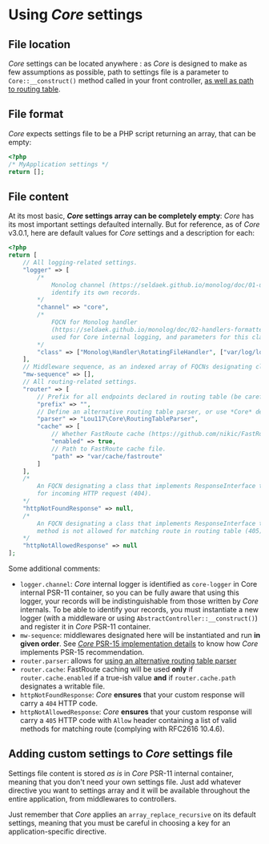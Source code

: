 # Using *Core* settings
## File location
*Core* settings can be located anywhere : as *Core* is designed to make as few assumptions as possible, path to settings 
file is a parameter to `Core::__construct()` method called in your front controller, 
[as well as path to routing table](routing.md).
## File format
*Core* expects settings file to be a PHP script returning an array, that can be empty:
```php
<?php
/* MyApplication settings */
return [];
```
## File content
At its most basic, ***Core* settings array can be completely empty**: *Core* has its most important settings defaulted 
internally. But for reference, as of *Core* v3.0.1, here are default values for *Core* settings and a description for 
each:
```php
<?php
return [
    // All logging-related settings.
    "logger" => [
        /* 
            Monolog channel (https://seldaek.github.io/monolog/doc/01-usage.html#leveraging-channels) used by Core to 
            identify its own records.
        */ 
        "channel" => "core",
        /* 
            FQCN for Monolog handler 
            (https://seldaek.github.io/monolog/doc/02-handlers-formatters-processors.html#handlers) class that must be 
            used for Core internal logging, and parameters for this class constructor as an indexed array.
        */
        "class" => ["Monolog\Handler\RotatingFileHandler", ["var/log/log", 10]]
    ],
    // Middleware sequence, as an indexed array of FQCNs designating classes that implements MiddlewareInterface.
    "mw-sequence" => [],
    // All routing-related settings.
    "router" => [
        // Prefix for all endpoints declared in routing table (be careful with extra slashes !).
        "prefix" => "",
        // Define an alternative routing table parser, or use *Core* default one
        "parser" => "Lou117\Core\RoutingTableParser",
        "cache" => [
            // Whether FastRoute cache (https://github.com/nikic/FastRoute#caching) must be enabled or not.
            "enabled" => true,
            // Path to FastRoute cache file.
            "path" => "var/cache/fastroute"
        ]
    ],
    /* 
        An FQCN designating a class that implements ResponseInterface to be used by Core when no route has been found 
        for incoming HTTP request (404).
    */
    "httpNotFoundResponse" => null,
    /* 
        An FQCN designating a class that implements ResponseInterface to be used by Core when incoming HTTP request 
        method is not allowed for matching route in routing table (405).
    */
    "httpNotAllowedResponse" => null
];
```
Some additional comments:
- `logger.channel`: *Core* internal logger is identified as `core-logger` in Core internal PSR-11 container, so you can 
be fully aware that using this logger, your records will be indistinguishable from those written by *Core* internals. To 
be able to identify your records, you must instantiate a new logger (with a middleware or using 
`AbstractController::__construct()`) and register it in *Core* PSR-11 container.
- `mw-sequence`: middlewares designated here will be instantiated and run **in given order**. See 
[*Core* PSR-15 implementation details](psr-15_implementation.md) to know how *Core* implements PSR-15 recommendation.
- `router.parser`: allows for [using an alternative routing table parser](creating_routing_table_parser.md)
- `router.cache`: FastRoute caching will be used **only** if `router.cache.enabled` if a true-ish value **and** if 
`router.cache.path` designates a writable file.
- `httpNotFoundResponse`: *Core* **ensures** that your custom response will carry a `404` HTTP code.
- `httpNotAllowedResponse`: *Core* **ensures** that your custom response will carry a `405` HTTP code with `Allow` 
header containing a list of valid methods for matching route (complying with RFC2616 10.4.6).
## Adding custom settings to *Core* settings file
Settings file content is stored *as is* in *Core* PSR-11 internal container, meaning that you don't need your own 
settings file. Just add whatever directive you want to settings array and it will be available throughout the entire 
application, from middlewares to controllers.

Just remember that *Core* applies an `array_replace_recursive` on its default settings, meaning that you must be careful 
in choosing a key for an application-specific directive.

